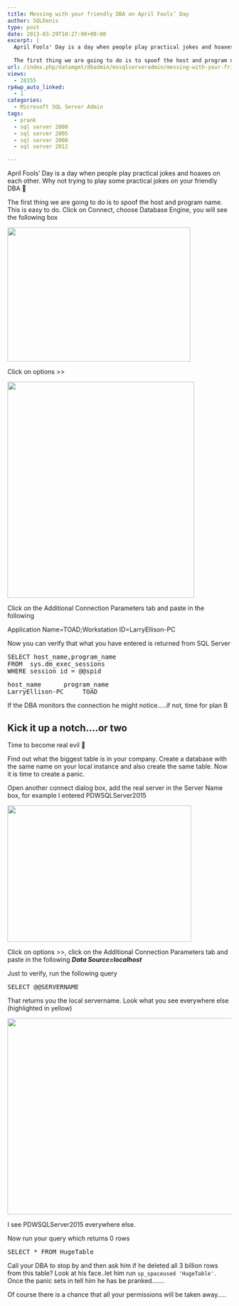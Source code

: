 ```yaml
---
title: Messing with your friendly DBA on April Fools’ Day
author: SQLDenis
type: post
date: 2013-03-29T10:27:00+00:00
excerpt: |
  April Fools' Day is a day when people play practical jokes and hoaxes on each other. Why not trying to play some practical jokes on your friendly DBA :-)
  
  The first thing we are going to do is to spoof the host and program name. This is easy to do. Click on Connect, choose Database Engine, you will see the following box
url: /index.php/datamgmt/dbadmin/mssqlserveradmin/messing-with-your-friendly-dba/
views:
  - 28155
rp4wp_auto_linked:
  - 1
categories:
  - Microsoft SQL Server Admin
tags:
  - prank
  - sql server 2000
  - sql server 2005
  - sql server 2008
  - sql server 2012

---
```

April Fools&#8217; Day is a day when people play practical jokes and hoaxes on each other. Why not trying to play some practical jokes on your friendly DBA 🙂

The first thing we are going to do is to spoof the host and program name. This is easy to do. Click on Connect, choose Database Engine, you will see the following box

<div class="image_block">
  <a href="/wp-content/uploads/blogs/DataMgmt/Denis/SQL2013/AprilFools1.PNG?mtime=1364551429"><img alt="" src="/wp-content/uploads/blogs/DataMgmt/Denis/SQL2013/AprilFools1.PNG?mtime=1364551429" width="411" height="301" /></a>
</div>

Click on options >>

<div class="image_block">
  <a href="/wp-content/uploads/blogs/DataMgmt/Denis/SQL2013/AprilFools2.PNG?mtime=1364551448"><img alt="" src="/wp-content/uploads/blogs/DataMgmt/Denis/SQL2013/AprilFools2.PNG?mtime=1364551448" width="420" height="485" /></a>
</div>

Click on the Additional Connection Parameters tab and paste in the following

Application Name=TOAD;Workstation ID=LarryEllison-PC

Now you can verify that what you have entered is returned from SQL Server

<pre>SELECT host_name,program_name 
FROM  sys.dm_exec_sessions
WHERE session_id = @@spid</pre>



<pre>host_name	    program_name
LarryEllison-PC	    TOAD</pre>

If the DBA monitors the connection he might notice&#8230;..if not, time for plan B

## Kick it up a notch&#8230;.or two

Time to become real evil 🙂
  
Find out what the biggest table is in your company. Create a database with the same name on your local instance and also create the same table. Now it is time to create a panic.
  
Open another connect dialog box, add the real server in the Server Name box, for example I entered PDWSQLServer2015

<div class="image_block">
  <a href="/wp-content/uploads/blogs/DataMgmt/Denis/SQL2013/AprilFools3.PNG?mtime=1364551852"><img alt="" src="/wp-content/uploads/blogs/DataMgmt/Denis/SQL2013/AprilFools3.PNG?mtime=1364551852" width="413" height="306" /></a>
</div>

Click on options >>, click on the Additional Connection Parameters tab and paste in the following _**Data Source=localhost**_

Just to verify, run the following query

<pre>SELECT @@SERVERNAME</pre>

That returns you the local servername. Look what you see everywhere else (highlighted in yellow)

<div class="image_block">
  <a href="/wp-content/uploads/blogs/DataMgmt/Denis/SQL2013/AprilFools4.PNG?mtime=1364552737"><img alt="" src="/wp-content/uploads/blogs/DataMgmt/Denis/SQL2013/AprilFools4.PNG?mtime=1364552737" width="713" height="440" /></a>
</div>

I see PDWSQLServer2015 everywhere else.
  
Now run your query which returns 0 rows

<pre>SELECT * FROM HugeTable</pre>

Call your DBA to stop by and then ask him if he deleted all 3 billion rows from this table? Look at his face..let him run `sp_spaceused 'HugeTable'`. Once the panic sets in tell him he has be pranked&#8230;&#8230;.

Of course there is a chance that all your permissions will be taken away&#8230;..